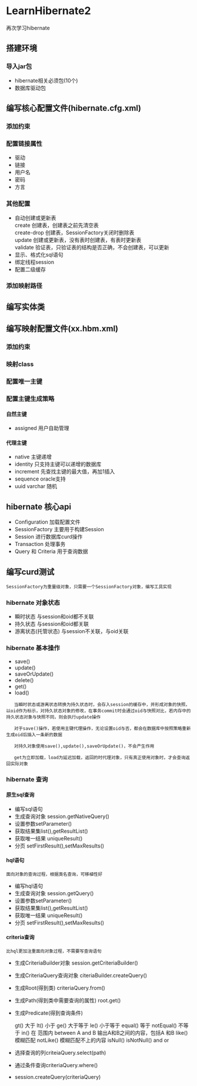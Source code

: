 # LearnHibernate2
再次学习hibernate

## 搭建环境
### 导入jar包
* hibernate相关必须包(10个)
* 数据库驱动包

## 编写核心配置文件(hibernate.cfg.xml)
### 添加约束
### 配置链接属性
* 驱动
* 链接
* 用户名
* 密码
* 方言

### 其他配置
* 自动创建或更新表        
	create 创建表，创建表之前先清空表        
	create-drop 创建表，SessionFactory关闭时删除表       
	update 创建或更新表，没有表时创建表，有表时更新表         
	validate 验证表，只验证表的结构是否正确，不会创建表，可以更新         
* 显示、格式化sql语句
* 绑定线程session
* 配置二级缓存
### 添加映射路径

## 编写实体类

## 编写映射配置文件(xx.hbm.xml)
### 添加约束
### 映射class
### 配置唯一主键
### 配置主键生成策略
#### 自然主键
* assigned 用户自助管理

#### 代理主键
* native 主键递增
* identity 只支持主键可以递增的数据库
* increment 先查找主键的最大值，再加1插入
* sequence oracle支持
* uuid varchar 随机

## hibernate 核心api
* Configuration 加载配置文件
* SessionFactory 主要用于构建Session
* Session 进行数据库curd操作
* Transaction 处理事务
* Query 和 Criteria 用于查询数据

## 编写curd测试
`SessionFactory为重量级对象，只需要一个SessionFactory对象，编写工具实现`


### hibernate 对象状态
* 瞬时状态 与session和oid都不关联
* 持久状态 与session和oid都关联
* 游离状态(托管状态) 与session不关联，与oid关联


### hibernate 基本操作
* save()
* update()
* saveOrUpdate()
* delete()
* get()
* load()

`	当瞬时状态或游离状态转换为持久状态时，会存入session的缓存中，并形成对象的快照，以oid作为标示，对持久状态对象的修改，在事务commit时会通过oid与快照对比，若内存中的持久状态对象与快照不同，则会执行update操作`

`	对于save()操作，若使用主键代理操作，无论设置oid与否，都会在数据库中按照策略重新生成oid后插入一条新的数据`

`	对持久对象使用save(),update(),saveOrUpdate()，不会产生作用`

`	get为立即加载，load为延迟加载，返回的时代理对象，只有真正使用对象时，才会查询返回实际对象`


### hibernate 查询
#### 原生sql查询
* 编写sql语句
* 生成查询对象 session.getNativeQuery()
* 设置参数setParameter()
* 获取结果集list(),getResultList()
* 获取唯一结果 uniqueResult()
* 分页 setFirstResult(),setMaxResults()

#### hql语句
`面向对象的查询过程，根据类名查询，可移植性好`
* 编写hql语句
* 生成查询对象 session.getQuery()
* 设置参数setParameter()
* 获取结果集list(),getResultList()
* 获取唯一结果 uniqueResult()
* 分页 setFirstResult(),setMaxResults()

#### criteria查询
`比hql更加注重面向对象过程，不需要写查询语句`
* 生成CriteriaBuilder对象 session.getCriteriaBuilder()
* 生成CriteriaQuery查询对象 citeriaBuilder.createQuery()
* 生成Root(得到类) criteriaQuery.from()
* 生成Path(得到类中需要查询的属性) root.get()
* 生成Predicate(得到查询条件) 

	gt() 大于
	lt() 小于
	ge()  大于等于
	le() 小于等于
	equal() 等于
	notEqual() 不等于
	in()    在   范围内
	between  A  and    B    输出A和B之间的内容，包括A 和B
	like() 模糊匹配
	notLike() 模糊匹配不上的内容
	isNull()
	isNotNull()
	and
	or
	
* 选择查询的列criteiaQuery.select(path)	
* 通过条件查询criteriaQuery.where()
* session.createQuery(criteriaQuery)



